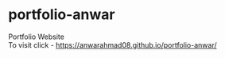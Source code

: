 # portfolio-anwar
Portfolio Website  
To visit click - https://anwarahmad08.github.io/portfolio-anwar/
